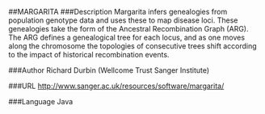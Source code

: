 ##MARGARITA
###Description
Margarita infers genealogies from population genotype data and uses these to map disease loci. These genealogies take the form of the Ancestral Recombination Graph (ARG). The ARG defines a genealogical tree for each locus, and as one moves along the chromosome the topologies of consecutive trees shift according to the impact of historical recombination events.

###Author
Richard Durbin (Wellcome Trust Sanger Institute)

###URL
http://www.sanger.ac.uk/resources/software/margarita/

###Language
Java


